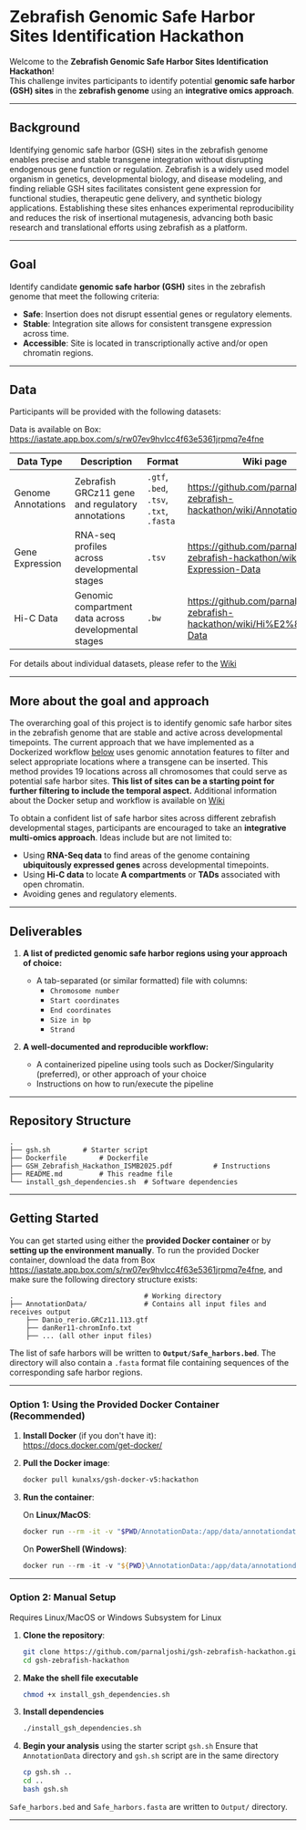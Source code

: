 # Zebrafish Genomic Safe Harbor Sites Identification Hackathon

Welcome to the **Zebrafish Genomic Safe Harbor Sites Identification Hackathon**!  
This challenge invites participants to identify potential **genomic safe harbor (GSH) sites** in the **zebrafish genome** using an **integrative omics approach**.

---
## Background

Identifying genomic safe harbor (GSH) sites in the zebrafish genome enables precise and stable transgene integration without disrupting endogenous gene function or regulation. Zebrafish is a widely used model organism in genetics, developmental biology, and disease modeling, and finding reliable GSH sites facilitates consistent gene expression for functional studies, therapeutic gene delivery, and synthetic biology applications. Establishing these sites enhances experimental reproducibility and reduces the risk of insertional mutagenesis, advancing both basic research and translational efforts using zebrafish as a platform.


---

## Goal

Identify candidate **genomic safe harbor (GSH)** sites in the zebrafish genome that meet the following criteria:

- **Safe**: Insertion does not disrupt essential genes or regulatory elements.
- **Stable**: Integration site allows for consistent transgene expression across time.
- **Accessible**: Site is located in transcriptionally active and/or open chromatin regions.

---

## Data

Participants will be provided with the following datasets:

Data is available on Box: https://iastate.app.box.com/s/rw07ev9hvlcc4f63e5361jrpmq7e4fne 

| Data Type         | Description                                          | Format                                         | Wiki page                                                                        |
|-------------------|------------------------------------------------------|------------------------------------------------|----------------------------------------------------------------------------------|
| Genome Annotations| Zebrafish GRCz11 gene and regulatory annotations     | `.gtf`, `.bed`, `.tsv`, `.txt`, `.fasta`       | https://github.com/parnaljoshi/gsh-zebrafish-hackathon/wiki/Annotation-Data      |
| Gene Expression   | RNA-seq profiles across developmental stages         | `.tsv`                                         | https://github.com/parnaljoshi/gsh-zebrafish-hackathon/wiki/Gene-Expression-Data |
| Hi-C Data         | Genomic compartment data across developmental stages | `.bw`                                          | https://github.com/parnaljoshi/gsh-zebrafish-hackathon/wiki/Hi%E2%80%90C-Data    |

For details about individual datasets, please refer to the [Wiki](https://github.com/parnaljoshi/gsh-zebrafish-hackathon/wiki)

---

## More about the goal and approach

The overarching goal of this project is to identify genomic safe harbor sites in the zebrafish genome that are stable and active across developmental timepoints. The current approach that we have implemented as a Dockerized workflow [below](https://github.com/parnaljoshi/gsh-zebrafish-hackathon/blob/main/README.md#option-1-using-the-provided-docker-container-recommended) uses genomic annotation features to filter and select appropriate locations where a transgene can be inserted. This method provides 19 locations across all chromosomes that could serve as potential safe harbor sites. **This list of sites can be a starting point for further filtering to include the temporal aspect.** Additional information about the Docker setup and workflow is available on [Wiki](https://github.com/parnaljoshi/gsh-zebrafish-hackathon/wiki/Docker-Setup) 

To obtain a confident list of safe harbor sites across different zebrafish developmental stages, participants are encouraged to take an **integrative multi-omics approach**. Ideas include but are not limited to:

- Using **RNA-Seq data** to find areas of the genome containing **ubiquitously expressed genes** across developmental timepoints.
- Using **Hi-C data** to locate **A compartments** or **TADs** associated with open chromatin.
- Avoiding genes and regulatory elements.

---

## Deliverables

1. **A list of predicted genomic safe harbor regions using your approach of choice:**
   - A tab-separated (or similar formatted) file with columns:
      * `Chromosome number`
      * `Start coordinates`
      * `End coordinates`
      * `Size in bp`
      * `Strand`
    
2. **A well-documented and reproducible workflow:**
   - A containerized pipeline using tools such as Docker/Singularity (preferred), or other approach of your choice
   - Instructions on how to run/execute the pipeline


---

## Repository Structure

```text
.
├── gsh.sh        # Starter script
├── Dockerfile        # Dockerfile
├── GSH_Zebrafish_Hackathon_ISMB2025.pdf          # Instructions
├── README.md         # This readme file
└── install_gsh_dependencies.sh  # Software dependencies
```
---

## Getting Started

You can get started using either the **provided Docker container** or by **setting up the environment manually**. To run the provided Docker container, download the data from Box https://iastate.app.box.com/s/rw07ev9hvlcc4f63e5361jrpmq7e4fne, and make sure the following directory structure exists:

```
.                                # Working directory
├── AnnotationData/              # Contains all input files and receives output
    ├── Danio_rerio.GRCz11.113.gtf
    ├── danRer11-chromInfo.txt
    ├── ... (all other input files)
```

The list of safe harbors will be written to **`Output/Safe_harbors.bed`**. The directory will also contain a `.fasta` format file containing sequences of the corresponding safe harbor regions.

---

### Option 1: Using the Provided Docker Container (Recommended)

1. **Install Docker** (if you don't have it):  
   https://docs.docker.com/get-docker/

2. **Pull the Docker image**:
   ```bash
   docker pull kunalxs/gsh-docker-v5:hackathon
   ```
   
3. **Run the container**:

   On **Linux/MacOS**:
   ```bash
   docker run --rm -it -v "$PWD/AnnotationData:/app/data/annotationdata:rw" kunalxs/gsh-docker-v5:hackathon
   ```

   On **PowerShell (Windows)**:
   ```powershell
   docker run --rm -it -v "${PWD}\AnnotationData:/app/data/annotationdata:rw" kunalxs/gsh-docker-v5:hackathon
   ```
   
---

### Option 2: Manual Setup 

Requires Linux/MacOS or Windows Subsystem for Linux 

1. **Clone the repository**:
   ```bash
   git clone https://github.com/parnaljoshi/gsh-zebrafish-hackathon.git  
   cd gsh-zebrafish-hackathon
   ```

2. **Make the shell file executable**
   ```bash
   chmod +x install_gsh_dependencies.sh
   ```

3. **Install dependencies**
   ```bash
   ./install_gsh_dependencies.sh
   ```

4. **Begin your analysis** using the starter script `gsh.sh`
   Ensure that `AnnotationData` directory and `gsh.sh` script are in the same directory 
   ```bash
   cp gsh.sh ..
   cd ..
   bash gsh.sh
   ```

`Safe_harbors.bed` and `Safe_harbors.fasta` are written to `Output/` directory.
 
---

